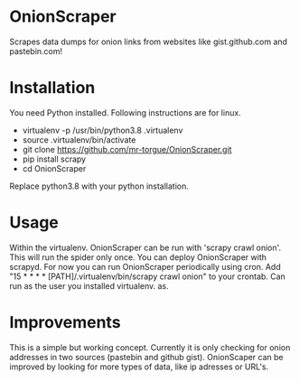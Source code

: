 # OnionScraper
Scrapes data dumps for onion links from websites like gist.github.com and pastebin.com!

# Installation
You need Python installed. Following instructions are for linux.
* virtualenv -p /usr/bin/python3.8 .virtualenv
* source .virtualenv/bin/activate
* git clone https://github.com/mr-torgue/OnionScraper.git
* pip install scrapy
* cd OnionScraper

Replace python3.8 with your python installation. 

# Usage
Within the virtualenv. OnionScraper can be run with 'scrapy crawl onion'. This will run the spider only once.
You can deploy OnionScraper with scrapyd. For now you can run OnionScraper periodically using cron.
Add "15 * * * * [PATH]/.virtualenv/bin/scrapy crawl onion" to your crontab. Can run as the user you installed virtualenv. as.

# Improvements
This is a simple but working concept. Currently it is only checking for onion addresses in two sources (pastebin and github gist). OnionScaper can be improved by looking for more types of data, like ip adresses or URL's. 
